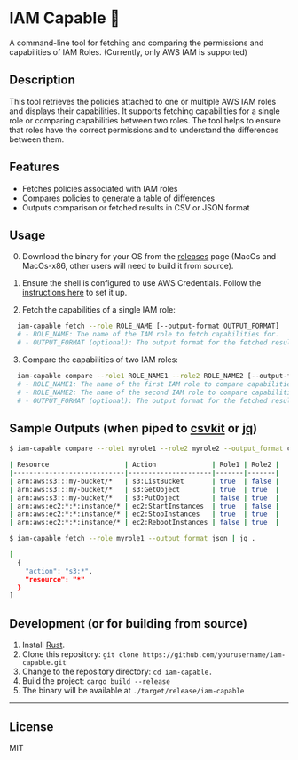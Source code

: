 # IAM Capable 💪

A command-line tool for fetching and comparing the permissions and capabilities of IAM Roles. (Currently, only AWS IAM is supported)

## Description

This tool retrieves the policies attached to one or multiple AWS IAM roles and displays their capabilities. It supports fetching capabilities for a single role or comparing capabilities between two roles. The tool helps to ensure that roles have the correct permissions and to understand the differences between them.

## Features

- Fetches policies associated with IAM roles
- Compares policies to generate a table of differences
- Outputs comparison or fetched results in CSV or JSON format

## Usage

0. Download the binary for your OS from the [releases](/releases) page (MacOs and MacOs-x86, other users will need to build it from source).

1. Ensure the shell is configured to use AWS Credentials. Follow the [instructions here](https://docs.aws.amazon.com/cli/latest/userguide/cli-configure-quickstart.html) to set it up.

2. Fetch the capabilities of a single IAM role:

  ```sh
    iam-capable fetch --role ROLE_NAME [--output-format OUTPUT_FORMAT]
    # - ROLE_NAME: The name of the IAM role to fetch capabilities for.
    # - OUTPUT_FORMAT (optional): The output format for the fetched results. Available formats: CSV (default), JSON.
  ```

3. Compare the capabilities of two IAM roles:

  ```sh
    iam-capable compare --role1 ROLE_NAME1 --role2 ROLE_NAME2 [--output-format OUTPUT_FORMAT]
    # - ROLE_NAME1: The name of the first IAM role to compare capabilities for.
    # - ROLE_NAME2: The name of the second IAM role to compare capabilities for.
    # - OUTPUT_FORMAT (optional): The output format for the fetched results. Available formats: CSV (default), JSON.
  ```

## Sample Outputs (when piped to [csvkit](https://csvkit.readthedocs.io/en/latest/) or [jq](https://github.com/stedolan/jq))

```sh
$ iam-capable compare --role1 myrole1 --role2 myrole2 --output_format csv | csvlook

| Resource                   | Action              | Role1 | Role2 |
|----------------------------|---------------------|-------|-------|
| arn:aws:s3:::my-bucket/*   | s3:ListBucket       | true  | false |
| arn:aws:s3:::my-bucket/*   | s3:GetObject        | true  | true  |
| arn:aws:s3:::my-bucket/*   | s3:PutObject        | false | true  |
| arn:aws:ec2:*:*:instance/* | ec2:StartInstances  | true  | false |
| arn:aws:ec2:*:*:instance/* | ec2:StopInstances   | true  | true  |
| arn:aws:ec2:*:*:instance/* | ec2:RebootInstances | false | true  |

$ iam-capable fetch --role myrole1 --output_format json | jq .

[
  {
    "action": "s3:*",
    "resource": "*"
  }
]
```

## Development (or for building from source)

1. Install [Rust](https://www.rust-lang.org/tools/install).
2. Clone this repository: `git clone https://github.com/yourusername/iam-capable.git`
3. Change to the repository directory: `cd iam-capable.`
4. Build the project: `cargo build --release`
5. The binary will be available at `./target/release/iam-capable`


---

## License

MIT
